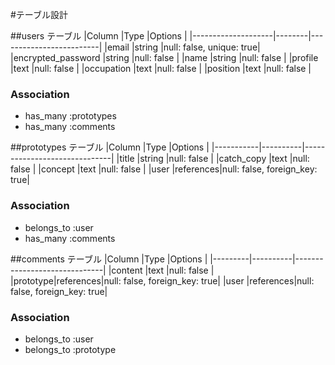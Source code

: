 #テーブル設計

##users テーブル
|Column              |Type    |Options                  |
|--------------------|--------|-------------------------|
|email               |string  |null: false, unique: true|
|encrypted_password  |string  |null: false              |
|name                |string  |null: false              |
|profile             |text    |null: false              |
|occupation          |text    |null: false              |
|position            |text    |null: false              |


### Association
- has_many :prototypes
- has_many :comments


##prototypes テーブル
|Column     |Type      |Options                       |
|-----------|----------|------------------------------|
|title      |string    |null: false                   |
|catch_copy |text      |null: false                   |
|concept    |text      |null: false                   |
|user       |references|null: false, foreign_key: true|

### Association
- belongs_to :user
- has_many :comments


##comments テーブル
|Column   |Type      |Options                       |
|---------|----------|------------------------------|
|content  |text      |null: false                   |
|prototype|references|null: false, foreign_key: true|
|user     |references|null: false, foreign_key: true|

### Association
- belongs_to :user
- belongs_to :prototype